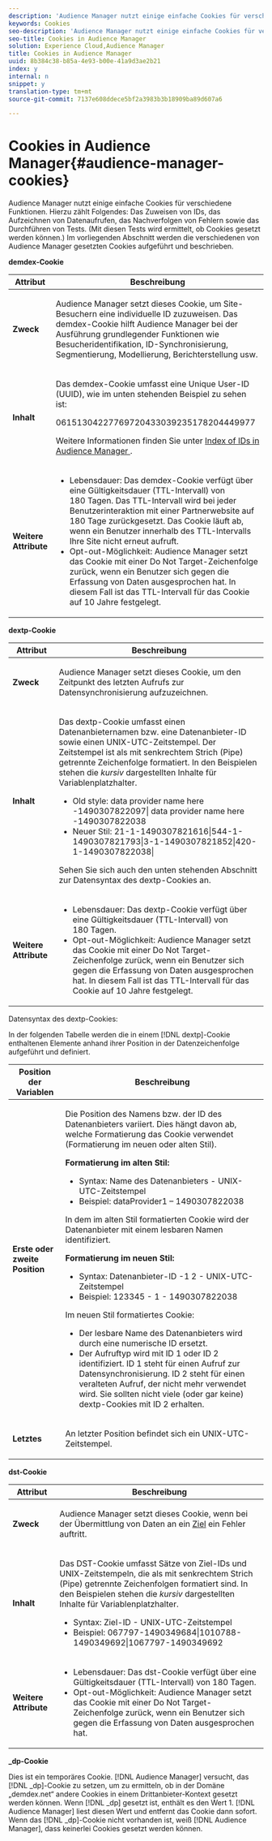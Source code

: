 ```yaml
---
description: 'Audience Manager nutzt einige einfache Cookies für verschiedene Funktionen. Hierzu zählt Folgendes: Das Zuweisen von IDs, das Aufzeichnen von Datenaufrufen, das Nachverfolgen von Fehlern sowie das Durchführen von Tests. (Mit diesen Tests wird ermittelt, ob Cookies gesetzt werden können.) Im vorliegenden Abschnitt werden die verschiedenen von Audience Manager gesetzten Cookies aufgeführt und beschrieben.'
keywords: Cookies
seo-description: 'Audience Manager nutzt einige einfache Cookies für verschiedene Funktionen. Hierzu zählt Folgendes: Das Zuweisen von IDs, das Aufzeichnen von Datenaufrufen, das Nachverfolgen von Fehlern sowie das Durchführen von Tests. (Mit diesen Tests wird ermittelt, ob Cookies gesetzt werden können.) Im vorliegenden Abschnitt werden die verschiedenen von Audience Manager gesetzten Cookies aufgeführt und beschrieben.'
seo-title: Cookies in Audience Manager
solution: Experience Cloud,Audience Manager
title: Cookies in Audience Manager
uuid: 8b384c38-b85a-4e93-b00e-41a9d3ae2b21
index: y
internal: n
snippet: y
translation-type: tm+mt
source-git-commit: 7137e608ddece5bf2a3983b3b18909ba89d607a6

---
```



# Cookies in Audience Manager{#audience-manager-cookies}

Audience Manager nutzt einige einfache Cookies für verschiedene Funktionen. Hierzu zählt Folgendes: Das Zuweisen von IDs, das Aufzeichnen von Datenaufrufen, das Nachverfolgen von Fehlern sowie das Durchführen von Tests. (Mit diesen Tests wird ermittelt, ob Cookies gesetzt werden können.) Im vorliegenden Abschnitt werden die verschiedenen von Audience Manager gesetzten Cookies aufgeführt und beschrieben.

**demdex-Cookie**

<table id="table_1CCF7EA2BC9E421F8DEECA5F611E33F6"> 
 <thead> 
  <tr> 
   <th colname="col1" class="entry"> Attribut </th> 
   <th colname="col2" class="entry"> Beschreibung </th> 
  </tr> 
 </thead>
 <tbody> 
  <tr> 
   <td colname="col1"> <p> <b>Zweck</b> </p> </td> 
   <td colname="col2"> <p> <span class="keyword"> Audience Manager</span> setzt dieses Cookie, um Site-Besuchern eine individuelle ID zuzuweisen. Das <span class="wintitle">demdex</span>-Cookie hilft <span class="keyword">Audience Manager</span> bei der Ausführung grundlegender Funktionen wie Besucheridentifikation, ID-Synchronisierung, Segmentierung, Modellierung, Berichterstellung usw. </p> </td> 
  </tr> 
  <tr> 
   <td colname="col1"> <p> <b>Inhalt</b> </p> </td> 
   <td colname="col2"> <p>Das <span class="wintitle">demdex</span>-Cookie umfasst eine Unique User-ID (UUID), wie im unten stehenden Beispiel zu sehen ist: </p> <p> <span class="codeph"> 06151304227769720433039235178204449977 </span> </p> <p>Weitere Informationen finden Sie unter <a href="https://marketing.adobe.com/resources/help/en_US/aam/ids-in-aam.html" format="https" scope="external">Index of IDs in Audience Manager </a>. </p> </td> 
  </tr> 
  <tr> 
   <td colname="col1"> <p> <b>Weitere Attribute</b> </p> </td> 
   <td colname="col2"> <p> 
     <ul id="ul_11291DA87C5045E880034E06C863BCDA"> 
      <li id="li_40C30A06A12449A4A8748621223CA71B">Lebensdauer: Das <span class="wintitle">demdex</span>-Cookie verfügt über eine Gültigkeitsdauer (TTL-Intervall) von 180 Tagen. Das TTL-Intervall wird bei jeder Benutzerinteraktion mit einer Partnerwebsite auf 180 Tage zurückgesetzt. Das Cookie läuft ab, wenn ein Benutzer innerhalb des TTL-Intervalls Ihre Site nicht erneut aufruft. </li> 
      <li id="li_A589EDA2198249829207A183872EF1FF">Opt-out-Möglichkeit: <span class="keyword">Audience Manager</span> setzt das Cookie mit einer <span class="codeph">Do Not Target</span>-Zeichenfolge zurück, wenn ein Benutzer sich gegen die Erfassung von Daten ausgesprochen hat. In diesem Fall ist das TTL-Intervall für das Cookie auf 10 Jahre festgelegt. </li> 
     </ul> </p> </td> 
  </tr> 
 </tbody> 
</table>

**dextp-Cookie**

<table id="table_7343C9C9ADD24D3FA693ECC76E4A4045"> 
 <thead> 
  <tr> 
   <th colname="col1" class="entry"> Attribut </th> 
   <th colname="col2" class="entry"> Beschreibung </th> 
  </tr> 
 </thead>
 <tbody> 
  <tr> 
   <td colname="col1"> <p> <b>Zweck</b> </p> </td> 
   <td colname="col2"> <p> <span class="keyword"> Audience Manager</span> setzt dieses Cookie, um den Zeitpunkt des letzten Aufrufs zur Datensynchronisierung aufzuzeichnen. </p> </td> 
  </tr> 
  <tr> 
   <td colname="col1"> <p> <b>Inhalt</b> </p> </td> 
   <td colname="col2"> <p>Das <span class="wintitle">dextp</span>-Cookie umfasst einen Datenanbieternamen bzw. eine Datenanbieter-ID sowie einen UNIX-UTC-Zeitstempel. Der Zeitstempel ist als mit senkrechtem Strich (Pipe) getrennte Zeichenfolge formatiert. In den Beispielen stehen die <i>kursiv</i> dargestellten Inhalte für Variablenplatzhalter. </p> <p> 
     <ul id="ul_80D0BC3FCF06470991E12712401D784A"> 
      <li id="li_03747A433CEB4756A26CD866E716B89D">Old style: <span class="codeph"> <span class="varname"> data provider name here </span>-1490307822097| <span class="varname"> data provider name here </span>-1490307822038 </span> </li> 
      <li id="li_79E7000E82DB4ADA9E9887B017343B2D">Neuer Stil: <span class="codeph">21-1-1490307821616|544-1-1490307821793|3-1-1490307821852|420-1-1490307822038| </span> </li> 
     </ul> </p> <p>Sehen Sie sich auch den unten stehenden Abschnitt zur Datensyntax des dextp-Cookies an. </p> </td> 
  </tr> 
  <tr> 
   <td colname="col1"> <p> <b>Weitere Attribute</b> </p> </td> 
   <td colname="col2"> <p> 
     <ul id="ul_4922AC2CD55D4C888A6FBEB22F8B889B"> 
      <li id="li_91A68C44E53840379C2ACDED25468735">Lebensdauer: Das <span class="wintitle">dextp</span>-Cookie verfügt über eine Gültigkeitsdauer (TTL-Intervall) von 180 Tagen. </li> 
      <li id="li_6B8C674EFAAC4DABA0A640CF29247F99">Opt-out-Möglichkeit: <span class="keyword">Audience Manager</span> setzt das Cookie mit einer <span class="codeph">Do Not Target</span>-Zeichenfolge zurück, wenn ein Benutzer sich gegen die Erfassung von Daten ausgesprochen hat. In diesem Fall ist das TTL-Intervall für das Cookie auf 10 Jahre festgelegt. </li> 
     </ul> </p> </td> 
  </tr> 
 </tbody> 
</table>

Datensyntax des dextp-Cookies:

In der folgenden Tabelle werden die in einem [!DNL dextp]-Cookie enthaltenen Elemente anhand ihrer Position in der Datenzeichenfolge aufgeführt und definiert.

<table id="table_BE00604B97F24F5A94AA4F566063D785"> 
 <thead> 
  <tr> 
   <th colname="col1" class="entry"> Position der Variablen </th> 
   <th colname="col2" class="entry"> Beschreibung </th> 
  </tr> 
 </thead>
 <tbody> 
  <tr> 
   <td colname="col1"> <p> <b>Erste oder zweite Position</b> </p> </td> 
   <td colname="col2"> <p>Die Position des Namens bzw. der ID des Datenanbieters variiert. Dies hängt davon ab, welche Formatierung das Cookie verwendet (Formatierung im neuen oder alten Stil). </p> <p> <b>Formatierung im alten Stil:</b> </p> <p> 
     <ul id="ul_5BFBF40E3FE849CA859030F2D070FDF6"> 
      <li id="li_E8F4DC0CB15B472ABE9892B3A61D7F77">Syntax: <span class="codeph"> <span class="varname"> Name des Datenanbieters </span> - <span class="varname"> UNIX-UTC-Zeitstempel </span> </span> </li> 
      <li id="li_7CD8B101156140F49EA97B18E9591402">Beispiel: <span class="codeph">dataProvider1 – 1490307822038 </span> </li> 
     </ul> </p> <p>In dem im alten Stil formatierten Cookie wird der Datenanbieter mit einem lesbaren Namen identifiziert. </p> <p> <b>Formatierung im neuen Stil:</b> </p> <p> 
     <ul id="ul_AC6225CA781746148C125F21DFED1ED9"> 
      <li id="li_29C4B52E398B4EA28944980A15B05A57">Syntax: <span class="codeph"> <span class="varname"> Datenanbieter-ID </span> -1 2 - <span class="varname"> UNIX-UTC-Zeitstempel </span> </span> </li> 
      <li id="li_3BF30CA5FED242DF96E0B54AFC64B06F">Beispiel: <span class="codeph"> 123345 - 1 - 1490307822038 </span> </li> 
     </ul> </p> <p>Im neuen Stil formatiertes Cookie: </p> <p> 
     <ul id="ul_F05A91A455FA44C7A71186C0C9E31630"> 
      <li id="li_A8C9638173684359BABC4207845A4F48">Der lesbare Name des Datenanbieters wird durch eine numerische ID ersetzt. </li> 
      <li id="li_28F1E2DB24904E53BE9718AD788CE61E">Der Aufruftyp wird mit ID 1 oder ID 2 identifiziert. ID 1 steht für einen Aufruf zur Datensynchronisierung. ID 2 steht für einen veralteten Aufruf, der nicht mehr verwendet wird. Sie sollten nicht viele (oder gar keine) dextp-Cookies mit ID 2 erhalten. </li> 
     </ul> </p> </td> 
  </tr> 
  <tr> 
   <td colname="col1"> <p> <b>Letztes</b> </p> </td> 
   <td colname="col2"> <p>An letzter Position befindet sich ein UNIX-UTC-Zeitstempel. </p> </td> 
  </tr> 
 </tbody> 
</table>

**dst-Cookie**

<table id="table_83AE9B6350C6408BAECD9FCF33022B98"> 
 <thead> 
  <tr> 
   <th colname="col1" class="entry"> Attribut </th> 
   <th colname="col2" class="entry"> Beschreibung </th> 
  </tr> 
 </thead>
 <tbody> 
  <tr> 
   <td colname="col1"> <p> <b>Zweck</b> </p> </td> 
   <td colname="col2"> <p> <span class="keyword"> Audience Manager</span> setzt dieses Cookie, wenn bei der Übermittlung von Daten an ein <a href="https://marketing.adobe.com/resources/help/en_US/aam/c_destinations.html" format="https" scope="external">Ziel</a> ein Fehler auftritt. </p> </td> 
  </tr> 
  <tr> 
   <td colname="col1"> <p> <b>Inhalt</b> </p> </td> 
   <td colname="col2"> <p> Das <span class="wintitle">DST</span>-Cookie umfasst Sätze von Ziel-IDs und UNIX-Zeitstempeln, die als mit senkrechtem Strich (Pipe) getrennte Zeichenfolgen formatiert sind. In den Beispielen stehen die <i>kursiv</i> dargestellten Inhalte für Variablenplatzhalter. </p> <p> 
     <ul id="ul_CE98076A02DA413486C1D341E9806889"> 
      <li id="li_850209D956644749B98C7A208C825C15">Syntax: <span class="codeph"> <span class="varname"> Ziel-ID </span> - <span class="varname"> UNIX-UTC-Zeitstempel </span> </span> </li> 
      <li id="li_4A22152C70844733982230EBF7B9EB78">Beispiel: <span class="codeph">067797-1490349684|1010788-1490349692|1067797-1490349692 </span> </li> 
     </ul> </p> </td> 
  </tr> 
  <tr> 
   <td colname="col1"> <p> <b>Weitere Attribute</b> </p> </td> 
   <td colname="col2"> <p> 
     <ul id="ul_5D13DD701B484B51BF2808A69A919106"> 
      <li id="li_4E665114C63246FBA32A4E19984D2693">Lebensdauer: Das <span class="wintitle">dst</span>-Cookie verfügt über eine Gültigkeitsdauer (TTL-Intervall) von 180 Tagen. </li> 
      <li id="li_A682B566704F43D2AB72487EFF212474">Opt-out-Möglichkeit: <span class="keyword">Audience Manager</span> setzt das Cookie mit einer <span class="codeph">Do Not Target</span>-Zeichenfolge zurück, wenn ein Benutzer sich gegen die Erfassung von Daten ausgesprochen hat. </li> 
     </ul> </p> </td> 
  </tr> 
 </tbody> 
</table>

**_dp-Cookie**

Dies ist ein temporäres Cookie. [!DNL Audience Manager] versucht, das [!DNL _dp]-Cookie zu setzen, um zu ermitteln, ob in der Domäne „demdex.net“ andere Cookies in einem Drittanbieter-Kontext gesetzt werden können. Wenn [!DNL _dp] gesetzt ist, enthält es den Wert 1. [!DNL Audience Manager] liest diesen Wert und entfernt das Cookie dann sofort. Wenn das [!DNL _dp]-Cookie nicht vorhanden ist, weiß [!DNL Audience Manager], dass keinerlei Cookies gesetzt werden können.
